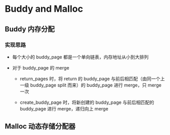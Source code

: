 # Buddy and Malloc

## Buddy 内存分配

### 实现思路

* 每个大小的 buddy_page 都是一个单向链表，内存地址从小到大排列
  
* 对于 buddy_page 的 merge
  * return_pages 时，将 return 的 buddy_page 与前后相匹配（由同一个上一级 buddy_page split 而来）的 buddy_page 进行 merge，只 merge 一次
  
  * create_buddy_page 时，将新创建的 buddy_page 与前后相匹配的 buddy_page 进行 merge，递归向上 merge

## Malloc 动态存储分配器
